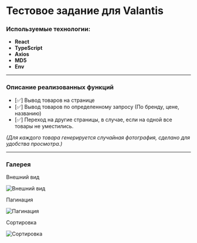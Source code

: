 # Тестовое задание для Valantis

### Используемые технологии:

- **React**
- **TypeScript**
- **Axios**
- **MD5**
- **Env**

---

### Описание реализованных функций

- [✅] Вывод товаров на странице
- [✅] Вывод товаров по определенному запросу (По бренду, цене, названию)
- [✅] Переход на другие страницы, в случае, если на одной все товары не уместились.

_(Для каждого товара генерируется случайная фотография, сделано для удобства просмотра.)_

---

### Галерея 

Внешний вид

![Внешний вид](https://imgur.com/8xOw2S2)

Пагинация

![Пагинация](https://imgur.com/YN8YaAv)

Сортировка

![Сортировка](https://imgur.com/undefined)